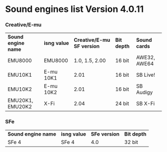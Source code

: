 # Sound engines list Version 4.0.11

### Creative/E-mu

|                       |                |                              |               |                 |
| --------------------- | -------------- | ---------------------------- | ------------- | --------------- |
| **Sound engine name** | **isng value** | **Creative/E-mu SF version** | **Bit depth** | **Sound cards** |
| EMU8000               | EMU8000        | 1.0, 1.5, 2.00               | 16 bit        | AWE32, AWE64    |
| EMU10K1               | E-mu 10K1      | 2.01                         | 16 bit        | SB Live!        |
| EMU10K2               | E-mu 10K2      | 2.01                         | 16 bit        | SB Audigy       |
| EMU20K1, EMU20K2      | X-Fi           | 2.04                         | 24 bit        | SB X-Fi         |

### SFe

|                       |                |                 |               |
| --------------------- | -------------- | --------------- | ------------- |
| **Sound engine name** | **isng value** | **SFe version** | **Bit depth** |
| SFe 4                 | SFe 4          | 4.0             | 32 bit        |
